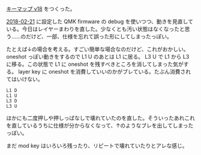 [キーマップ v18](https://github.com/bouzuya/qmk_firmware/blob/824f218079f56ee336211622519dac53b22ea6f6/keyboards/lets_split/keymaps/bouzuya/keymap.c) をつくった。

[2018-02-21][] に設定した QMK firmware の debug を使いつつ、動きを見直している。今日はレイヤーまわりを直した。少なくとも汚い状態はなくなったと思う……のだけど、一部、仕様を忘れて誤った形にしてしまったっぽい。

たとえば↓の場合を考える。すごい簡単な場合なのだけど、これがおかしい。 oneshot っぽい動きをするので L1 U のあとは L1 に居る。 L3 U で L1 から L3 に移る。この状態で L1 に oneshot を残すべきところを消してしまった気がする。 layer key に oneshot を消費していいのかがブレている。たぶん消費されてはいけない。

```
L1 D
L1 U
L3 D
L3 U
```

ほかにも二度押しや押しっぱなしで壊れていたのを直した。そういったあれこれを直しているうちに仕様が分からなくなって、↑のようなブレを出してしまったっぽい。

まだ mod key はいろいろ残ったり、リピートで壊れていたりとアレな感じ。

[2018-02-21]: https://blog.bouzuya.net/2018/02/21/
